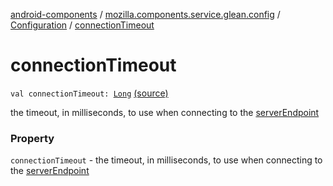 [android-components](../../index.md) / [mozilla.components.service.glean.config](../index.md) / [Configuration](index.md) / [connectionTimeout](./connection-timeout.md)

# connectionTimeout

`val connectionTimeout: `[`Long`](https://kotlinlang.org/api/latest/jvm/stdlib/kotlin/-long/index.html) [(source)](https://github.com/mozilla-mobile/android-components/blob/master/components/service/glean/src/main/java/mozilla/components/service/glean/config/Configuration.kt#L28)

the timeout, in milliseconds, to use when connecting to
    the [serverEndpoint](server-endpoint.md)

### Property

`connectionTimeout` - the timeout, in milliseconds, to use when connecting to
    the [serverEndpoint](server-endpoint.md)
